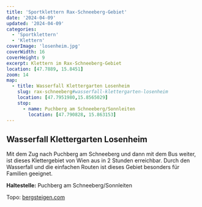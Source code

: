 ```yaml
---
title: 'Sportklettern Rax-Schneeberg-Gebiet'
date: '2024-04-09'
updated: '2024-04-09'
categories:
  - 'Sportklettern'
  - 'Klettern'
coverImage: 'losenheim.jpg'
coverWidth: 16
coverHeight: 9
excerpt: Klettern im Rax-Schneeberg-Gebiet
location: [47.7889, 15.8451]
zoom: 14
map:
  - title: Wasserfall Klettergarten Losenheim
    slug: rax-schneeberg#wasserfall-klettergarten-losenheim
    location: [47.7951980,15.8565029]
    stop:
      - name: Puchberg am Schneeberg/Sonnleiten
        location: [47.790828, 15.863153]
---
```


## Wasserfall Klettergarten Losenheim

Mit dem Zug nach Puchberg am Schneeberg und dann mit dem Bus weiter, ist dieses Klettergebiet von Wien aus in 2 Stunden erreichbar. Durch den Wasserfall und die einfachen Routen ist dieses Gebiet besonders für Familien geeignet.

**Haltestelle:** Puchberg am Schneeberg/Sonnleiten

Topo: [bergsteigen.com](https://www.bergsteigen.com/touren/klettergarten/wasserfall-klettergarten-losenheim/)

